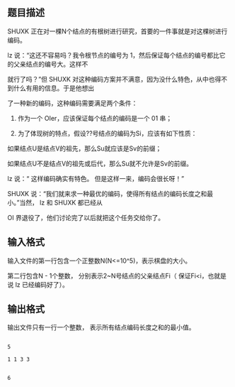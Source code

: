 ## 题目描述

<div>
 SHUXK 正在对一棵N个结点的有根树进行研究，首要的一件事就是对这棵树进行编码。
</div> 
<div>
 lz 说：“这还不容易吗？我令根节点的编号为 1，然后保证每个结点的编号都比它的父亲结点的编号大。这样不
</div> 
<div>
 就行了吗？”但 SHUXK 对这种编码方案并不满意，因为没什么特色，从中也得不到什么有用的信息。于是他想出
</div> 
<div>
 了一种新的编码，这种编码需要满足两个条件：
</div> 
<div>
 1. 作为一个 OIer，应该保证每个结点的编码是一个 01 串；
</div> 
<div>
 2. 为了体现树的特点，假设??号结点的编码为Si，应该有如下性质：
</div> 
<div>
 如果结点U是结点V的祖先，那么Su就应该是Sv的前缀；
</div> 
<div>
 如果结点U不是结点V的祖先或后代，那么Su就不允许是Sv的前缀。
</div> 
<div>
 lz 说：“ 这样编码确实有特色。 但是这样一来，编码会很长呀！”
</div> 
<div>
 SHUXK 说：“我们就来求一种最优的编码，使得所有结点的编码长度之和最小。”当然， lz 和 SHUXK 都已经从 
</div> 
<div>
 OI 界退役了，他们讨论完了以后就把这个任务交给你了。
</div> 
<p></p>

## 输入格式

<div>
 输入文件的第一行包含一个正整数N(N<=10^5)，表示棋盘的大小。
</div> 
<div>
 第二行包含N - 1个整数， 分别表示2~N号结点的父亲结点Fi（ 保证Fi<i，也就是说 lz 已经编码好了）。
</div> 
<p></p>

## 输出格式

<div>
 输出文件只有一行一个整数， 表示所有结点编码长度之和的最小值。
</div> 
<p></p>

```input1
5
1 1 3 3
```
```output1
6
```
